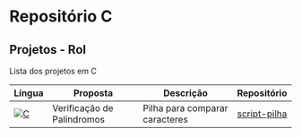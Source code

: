 # Repositório C

## Projetos - Rol

Lista dos projetos em C

|Língua|Proposta|Descrição|Repositório|
|-----|--------|--------|--------|
|[![C](https://skillicons.dev/icons?i=c&theme=light)](https://github.com/kaurodri/RepositoryC)|Verificação de Palíndromos|Pilha para comparar caracteres| [script-pilha](https://github.com/kaurodri/PalindromeUsingStack)

